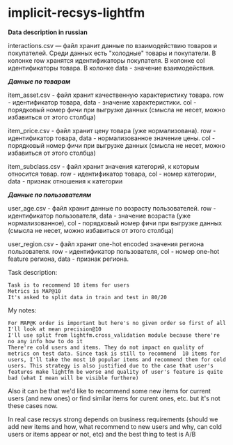 # implicit-recsys-lightfm

**Data description in russian**

interactions.csv — файл хранит данные по взаимодействию товаров и покупателей. Среди данных есть "холодные" товары и покупатели. В колонке row хранятся идентификаторы покупателя. В колонке col идентификаторы товара. В колонке data - значение взаимодействия.

**_Данные по товарам_**

item_asset.csv - файл хранит качественную характеристику товара. row - идентификатор товара, data - значение характеристики. col - порядковый номер фичи при выгрузке данных (смысла не несет, можно избавиться от этого столбца)

item_price.csv - файл хранит цену товара (уже нормализована). row - идентификатор товара, data - нормализованное значение цены. col - порядковый номер фичи при выгрузке данных (смысла не несет, можно избавиться от этого столбца)

item_subclass.csv - файл хранит значения категорий, к которым относится товар. row - идентификатор товара, col - номер категории, data - признак отношения к категории

**_Данные по пользователям_**

user_age.csv - файл хранит данные по возрасту пользователей. row - идентификатор пользователя, data - значение возраста (уже нормализованное), col - порядковый номер фичи при выгрузке данных (смысла не несет, можно избавиться от этого столбца)

user_region.csv - файл хранит one-hot encoded значения региона пользователя. row - идентификатор пользователя, col - номер one-hot feature региона, data - признак региона.

Task description:

    Task is to recommend 10 items for users
    Metrics is MAP@10
    It's asked to split data in train and test in 80/20

My notes:
    
    For MAP@K order is important but here's no given order so first of all I'll look at mean precision@10
    I'll use split from lightfm.cross_validation module because there're no any info how to do it
    There're cold users and items. They do not impact on quality of metrics on test data. Since task is still to recommend  10 items for users, I'll take the most 10 popular items and recommend them for cold users. This strategy is also justified due to the case that user's features make lightfm be worse and quality of user's feature is quite bad (what I mean will be visible furthere)
    
Also it can be that we'd like to recommend some new items for current users (and new ones) or find similar items for curent ones, etc. but it's not these cases now.

In real case recsys strong depends on business requirements (should we add new items and how, what recommend to new users and why, can cold users or items appear or not, etc) and the best thing to test is A/B

